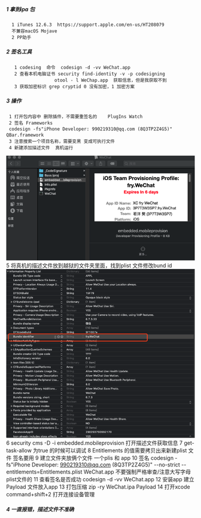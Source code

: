 ##### 1  拿到ipa 包    
      1 iTunes 12.6.3  https://support.apple.com/en-us/HT208079
      不兼容macOS Mojave
      2 PP助手
##### 2 签名工具  
       1 codesing  命令  codesign -d -vv WeChat.app
       2 查看本机电脑证书 security find-identity -v -p codesigning 
                      otool - l WeChap.app  获取信息，但是我获取不到
       3 获取加密标识 grep cryptid 0 没有加密，1 加密方案  
##### 3 操作
     1 打开包内容中 删除插件，不需要重签名的    PlugIns Watch  
     2 签名 Frameworks  
     codesign -fs"iPhone Developer: 990219310@qq.com (8Q3TP2Z4G5)" QBar.framework 
     3 注意搜索一个项目名称，需要变黑 变成可执行文件
     4 新建添加描述文件  真机运行 
 ![](/assets/拿到描述文件.png)
     5 将真机的描述文件放到越狱的文件夹里面，找到plist 文件修改bund id
 ![](/assets/修改ID.png)
     6 security cms -D -i embedded.mobileprovision 打开描述文件获取信息
     7 get-task-allow 为true 的时候可以调试
     8 Entitlements 的值需要拷贝出来新建plist 文件 签名要用
     9 建立文件夹放俩个文件 一个plis 和 app
     10 签名 codesign -fs"iPhone Developer: 990219310@qq.com (8Q3TP2Z4G5)" --no-strict --entitlements=Entitlements.plist WeChat.app 不要强制严格审查/注意大写字母plist文件的
     11 查看签名是否成功  codesign -d -vv WeChat.app
     12 安装app 建立Payload 文件放入app
     13 打包压缩 zip -ry WeChat.ipa Payload
     14 打开xcode command+shift+2 打开连接设备管理
                         
##### 4 一直报错，描述文件不准确